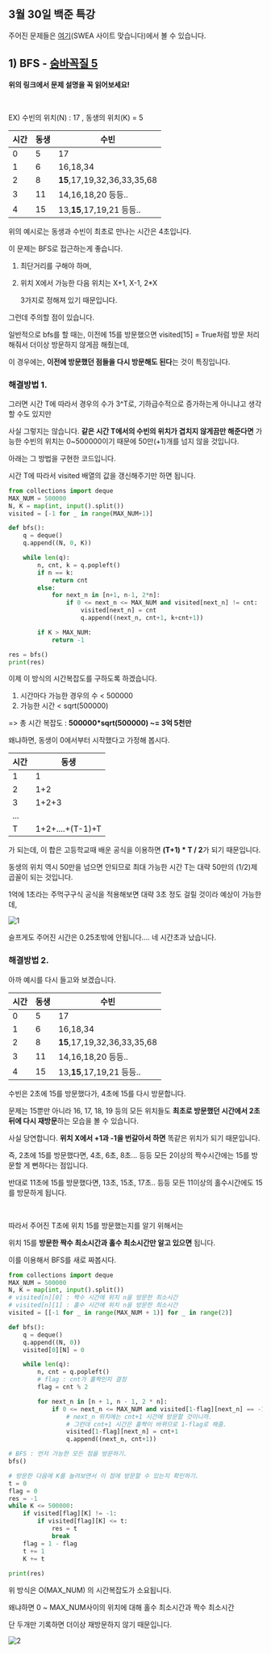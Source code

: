 ## 3월 30일 백준 특강

주어진 문제들은 [여기](<https://swexpertacademy.com/main/userpage/code/userUserProblem.do?userId=AWg5jw5ay4UDFASr#none>)(SWEA 사이트 맞습니다)에서 볼 수 있습니다.

## 1) BFS - [숨바꼭질 5](<https://www.acmicpc.net/problem/17071>)

**위의 링크에서 문제 설명을 꼭 읽어보세요!**

<br>

EX) 수빈의 위치(N) : 17 , 동생의 위치(K) = 5

| 시간 | 동생 | 수빈                        |
| ---- | ---- | --------------------------- |
| 0    | 5    | 17                          |
| 1    | 6    | 16,18,34                    |
| 2    | 8    | **15**,17,19,32,36,33,35,68 |
| 3    | 11   | 14,16,18,20 등등..          |
| 4    | 15   | 13,**15**,17,19,21 등등..   |

위의 예시로는 동생과 수빈이 최초로 만나는 시간은 4초입니다.

이 문제는 BFS로 접근하는게 좋습니다.

1. 최단거리를 구해야 하며,

2. 위치 X에서 가능한 다음 위치는 X+1, X-1, 2*X

   3가지로 정해져 있기 때문입니다.

그런데 주의할 점이 있습니다.

일반적으로 bfs를 할 때는, 이전에 15를 방문했으면 visited[15] = True처럼 방문 처리해줘서 더이상 방문하지 않게끔 해줬는데,

이 경우에는, **이전에 방문했던 점들을 다시 방문해도 된다**는 것이 특징입니다.

### 해결방법 1.

그러면 시간 T에 따라서 경우의 수가 3^T로, 기하급수적으로 증가하는게 아니냐고 생각할 수도 있지만

사실 그렇지는 않습니다.  **같은 시간 T에서의 수빈의 위치가 겹치지 않게끔만 해준다면** 가능한 수빈의 위치는 0~500000이기 때문에 50만(+1)개를 넘지 않을 것입니다.

아래는 그 방법을 구현한 코드입니다.

시간 T에 따라서 visited 배열의 값을 갱신해주기만 하면 됩니다.

```python
from collections import deque
MAX_NUM = 500000
N, K = map(int, input().split())
visited = [-1 for _ in range(MAX_NUM+1)]

def bfs():
    q = deque()
    q.append((N, 0, K))

    while len(q):
        n, cnt, k = q.popleft()
        if n == k:
            return cnt
        else:
            for next_n in [n+1, n-1, 2*n]:
                if 0 <= next_n <= MAX_NUM and visited[next_n] != cnt:
                    visited[next_n] = cnt
                    q.append((next_n, cnt+1, k+cnt+1))

        if K > MAX_NUM:
            return -1

res = bfs()
print(res)
```

이제 이 방식의 시간복잡도를 구하도록 하겠습니다.

1. 시간마다 가능한 경우의 수 < 500000
2. 가능한 시간 < sqrt(500000)

=> 총 시간 복잡도 : **500000*sqrt(500000) ~= 3억 5천만**

왜냐하면, 동생이 0에서부터 시작했다고 가정해 봅시다.

| 시간 | 동생             |
| ---- | ---------------- |
| 1    | 1                |
| 2    | 1+2              |
| 3    | 1+2+3            |
| ...  |                  |
| T    | 1+2+....+(T-1)+T |

가 되는데, 이 합은 고등학교때 배운 공식을 이용하면 **(T+1) * T / 2**가 되기 때문입니다.

동생의 위치 역시 50만을 넘으면 안되므로 최대 가능한 시간 T는 대략 50만의 (1/2)제곱꼴이 되는 것입니다.

1억에 1초라는 주먹구구식 공식을 적용해보면 대략 3초 정도 걸릴 것이라 예상이 가능한데,

![1](https://user-images.githubusercontent.com/37765338/55288296-64ce2a00-53f0-11e9-8fba-8fe7dc32b22c.PNG)

슬프게도 주어진 시간은 0.25초밖에 안됩니다.... 네 시간초과 났습니다.

### 해결방법 2.

아까 예시를 다시 들고와 보겠습니다.

| 시간 | 동생 | 수빈                        |
| ---- | ---- | --------------------------- |
| 0    | 5    | 17                          |
| 1    | 6    | 16,18,34                    |
| 2    | 8    | **15**,17,19,32,36,33,35,68 |
| 3    | 11   | 14,16,18,20 등등..          |
| 4    | 15   | 13,**15**,17,19,21 등등..   |

수빈은 2초에 15를 방문했다가, 4초에 15를 다시 방문합니다.

문제는 15뿐만 아니라 16, 17, 18, 19 등의 모든 위치들도 **최초로 방문했던 시간에서 2초 뒤에 다시 재방문**하는 모습을 볼 수 있습니다.

사실 당연합니다. **위치 X에서 +1과 -1을 번갈아서 하면** 똑같은 위치가 되기 때문입니다.

즉, 2초에 15를 방문했다면, 4초, 6초, 8초... 등등 모든 2이상의 짝수시간에는 15를 방문할 게 뻔하다는 점입니다.

반대로 11초에 15를 방문했다면, 13초, 15초, 17초.. 등등 모든 11이상의 홀수시간에도 15를 방문하게 됩니다.

<br>

따라서 주어진 T초에 위치 15를 방문했는지를 알기 위해서는

위치 15를 **방문한 짝수 최소시간과 홀수 최소시간만 알고 있으면** 됩니다.

이를 이용해서 BFS를 새로 짜봅시다.

```python
from collections import deque
MAX_NUM = 500000
N, K = map(int, input().split())
# visited[n][0] : 짝수 시간에 위치 n을 방문한 최소시간
# visited[n][1] : 홀수 시간에 위치 n을 방문한 최소시간
visited = [[-1 for _ in range(MAX_NUM + 1)] for _ in range(2)]

def bfs():
    q = deque()
    q.append((N, 0))
    visited[0][N] = 0

    while len(q):
        n, cnt = q.popleft()
        # flag : cnt가 홀짝인지 결정
        flag = cnt % 2

        for next_n in [n + 1, n - 1, 2 * n]:
            if 0 <= next_n <= MAX_NUM and visited[1-flag][next_n] == -1:
                # next_n 위치에는 cnt+1 시간에 방문할 것이니까.
                # 그런데 cnt+1 시간은 홀짝이 바뀌므로 1-flag로 해줌.
                visited[1-flag][next_n] = cnt+1
                q.append((next_n, cnt+1))

# BFS : 먼저 가능한 모든 점을 방문하기.
bfs()

# 방문한 다음에 K를 늘려보면서 이 점에 방문할 수 있는지 확인하기.
t = 0
flag = 0
res = -1
while K <= 500000:
    if visited[flag][K] != -1:
        if visited[flag][K] <= t:
            res = t
            break
    flag = 1 - flag
    t += 1
    K += t
    
print(res)
```

위 방식은 O(MAX_NUM) 의 시간복잡도가 소요됩니다.

왜냐하면 0 ~ MAX_NUM사이의 위치에 대해 홀수 최소시간과 짝수 최소시간

단 두개만 기록하면 더이상 재방문하지 않기 때문입니다.

![2](https://user-images.githubusercontent.com/37765338/55288299-6697ed80-53f0-11e9-96c1-ae8d30cffd00.PNG)

